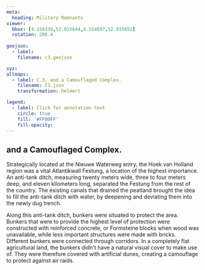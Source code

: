 ```yaml
---
meta:
  heading: Military Remnants
viewer:
  bbox: [4.154334,52.015644,4.154697,52.015852]
  rotation: 206.4
  
geojson:
  - label:
    filename: c3.geojson

xyz:
allmaps:
  - label: C.3, and a Camouflaged Complex.
    filename: C3.json
    transformation: helmert

legend: 
  - label: Click for annotation text
    circle: true
    fill: '#FF00FF'
    fill-opacity: 
---
```


## and a Camouflaged Complex.

Strategically located at the Nieuwe Waterweg entry, the Hoek van Holland region was a vital Atlantikwall Festung, a location of the highest importance. An anti-tank ditch, measuring twenty meters wide, three to four meters deep, and eleven kilometers long, separated the Festung from the rest of the country. The existing canals that drained the peatland brought the idea to fill the anti-tank ditch with water, by deepening and deviating them into the newly dug trench.

Along this anti-tank ditch, bunkers were situated to protect the area. Bunkers that were to provide the highest level of protection were constructed with reinforced concrete, or Formsteine blocks when wood was unavailable, while less important structures were made with bricks. Different bunkers were connected through corridors. In a completely flat agricultural land, the bunkers didn't have a natural visual cover to make use of. They were therefore covered with artificial dunes, creating a camouflage to protect against air raids.